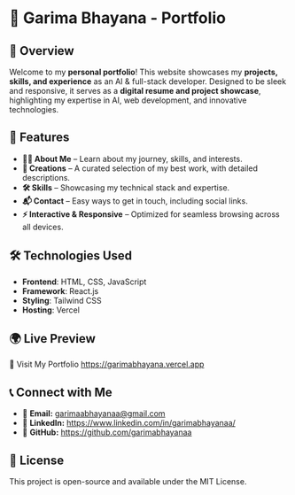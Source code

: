 # 🌟 Garima Bhayana - Portfolio  

## 🚀 Overview  
Welcome to my **personal portfolio**! This website showcases my **projects, skills, and experience** as an AI & full-stack developer. Designed to be sleek and responsive, it serves as a **digital resume and project showcase**, highlighting my expertise in AI, web development, and innovative technologies.  

## 🔹 Features  
- **👩‍💻 About Me** – Learn about my journey, skills, and interests.  
- **📂 Creations** – A curated selection of my best work, with detailed descriptions.  
- **🛠️ Skills** – Showcasing my technical stack and expertise.  
- **📬 Contact** – Easy ways to get in touch, including social links.  
- **⚡ Interactive & Responsive** – Optimized for seamless browsing across all devices.  

## 🛠️ Technologies Used  
- **Frontend**: HTML, CSS, JavaScript  
- **Framework**: React.js  
- **Styling**: Tailwind CSS  
- **Hosting**: Vercel  

## 🌍 Live Preview
🔗 Visit My Portfolio https://garimabhayana.vercel.app

## 📞 Connect with Me
- 📧 **Email:** garimaabhayanaa@gmail.com
- 🔗 **LinkedIn:** https://www.linkedin.com/in/garimabhayanaa/
- 🐙 **GitHub:** https://github.com/garimabhayanaa

## 📜 License
This project is open-source and available under the MIT License.
